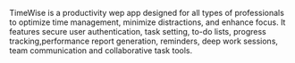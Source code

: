 TimeWise is a productivity wep app designed for all types of professionals to optimize time management, minimize distractions, and enhance focus. It features secure user authentication, task setting, to-do lists, progress tracking,performance report generation, reminders, deep work sessions, team communication and collaborative task tools.
